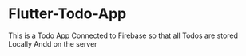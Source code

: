 # Flutter-Todo-App
This is a Todo App Connected to Firebase so that all Todos are stored Locally Andd on the server
